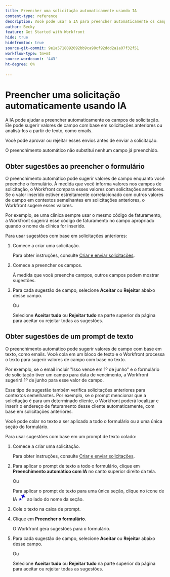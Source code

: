 ```yaml
---
title: Preencher uma solicitação automaticamente usando IA
content-type: reference
description: Você pode usar a IA para preencher automaticamente os campos de solicitação.
author: Becky
feature: Get Started with Workfront
hide: true
hidefromtoc: true
source-git-commit: 9e1a5718092092bb9ca98cf92ddd2a1a07f32f51
workflow-type: tm+mt
source-wordcount: '443'
ht-degree: 0%

---
```


# Preencher uma solicitação automaticamente usando IA

A IA pode ajudar a preencher automaticamente os campos de solicitação. Ele pode sugerir valores de campo com base em solicitações anteriores ou analisá-los a partir de texto, como emails.

Você pode aprovar ou rejeitar esses envios antes de enviar a solicitação.

O preenchimento automático não substitui nenhum campo já preenchido.

## Obter sugestões ao preencher o formulário

O preenchimento automático pode sugerir valores de campo enquanto você preenche o formulário. À medida que você informa valores nos campos de solicitação, o Workfront compara esses valores com solicitações anteriores. Se o valor inserido estiver estreitamente correlacionado com outros valores de campo em contextos semelhantes em solicitações anteriores, o Workfront sugere esses valores.

Por exemplo, se uma clínica sempre usar o mesmo código de faturamento, a Workfront sugerirá esse código de faturamento no campo apropriado quando o nome da clínica for inserido.

Para usar sugestões com base em solicitações anteriores:

1. Comece a criar uma solicitação.

   Para obter instruções, consulte [Criar e enviar solicitações](/help/quicksilver/manage-work/requests/create-requests/create-submit-requests.md).

1. Comece a preencher os campos.

   À medida que você preenche campos, outros campos podem mostrar sugestões.

1. Para cada sugestão de campo, selecione **Aceitar** ou **Rejeitar** abaixo desse campo.

   Ou

   Selecione **Aceitar tudo** ou **Rejeitar tudo** na parte superior da página para aceitar ou rejeitar todas as sugestões.

## Obter sugestões de um prompt de texto

O preenchimento automático pode sugerir valores de campo com base em texto, como emails. Você cola em um bloco de texto e o Workfront processa o texto para sugerir valores de campo com base no texto.

Por exemplo, se o email incluir &quot;Isso vence em 1º de junho&quot; e o formulário de solicitação tiver um campo para data de vencimento, a Workfront sugerirá 1º de junho para esse valor de campo.

Esse tipo de sugestão também verifica solicitações anteriores para contextos semelhantes. Por exemplo, se o prompt mencionar que a solicitação é para um determinado cliente, o Workfront poderá localizar e inserir o endereço de faturamento desse cliente automaticamente, com base em solicitações anteriores.

Você pode colar no texto a ser aplicado a todo o formulário ou a uma única seção do formulário.

Para usar sugestões com base em um prompt de texto colado:

1. Comece a criar uma solicitação.

   Para obter instruções, consulte [Criar e enviar solicitações](/help/quicksilver/manage-work/requests/create-requests/create-submit-requests.md).

1. Para aplicar o prompt de texto a todo o formulário, clique em **Preenchimento automático com IA** no canto superior direito da tela.

   Ou

   Para aplicar o prompt de texto para uma única seção, clique no ícone de IA ![Ícone de IA](assets/request-prompt-icon.png) ao lado do nome da seção.

1. Cole o texto na caixa de prompt.
1. Clique em **Preencher o formulário**.

   O Workfront gera sugestões para o formulário.
1. Para cada sugestão de campo, selecione **Aceitar** ou **Rejeitar** abaixo desse campo.

   Ou

   Selecione **Aceitar tudo** ou **Rejeitar tudo** na parte superior da página para aceitar ou rejeitar todas as sugestões.

